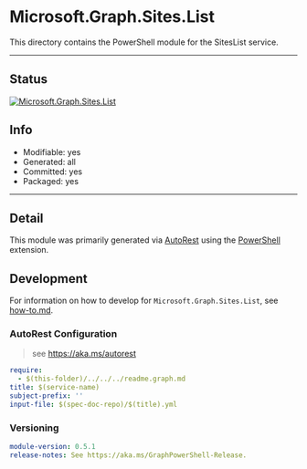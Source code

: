<!-- region Generated -->
# Microsoft.Graph.Sites.List
This directory contains the PowerShell module for the SitesList service.

---
## Status
[![Microsoft.Graph.Sites.List](https://img.shields.io/powershellgallery/v/Microsoft.Graph.Sites.List.svg?style=flat-square&label=Microsoft.Graph.Sites.List "Microsoft.Graph.Sites.List")](https://www.powershellgallery.com/packages/Microsoft.Graph.Sites.List/)

## Info
- Modifiable: yes
- Generated: all
- Committed: yes
- Packaged: yes

---
## Detail
This module was primarily generated via [AutoRest](https://github.com/Azure/autorest) using the [PowerShell](https://github.com/Azure/autorest.powershell) extension.

## Development
For information on how to develop for `Microsoft.Graph.Sites.List`, see [how-to.md](how-to.md).
<!-- endregion -->

### AutoRest Configuration

> see https://aka.ms/autorest

``` yaml
require:
  - $(this-folder)/../../../readme.graph.md
title: $(service-name)
subject-prefix: ''
input-file: $(spec-doc-repo)/$(title).yml
```
### Versioning

``` yaml
module-version: 0.5.1
release-notes: See https://aka.ms/GraphPowerShell-Release.
```
